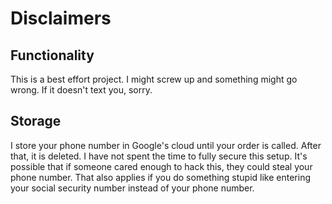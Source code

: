 # Disclaimers

## Functionality
This is a best effort project. I might screw up and something might go wrong. If it doesn't text you, sorry. 

## Storage
I store your phone number in Google's cloud until your order is called. After that, it is deleted. I have not spent the time to fully secure this setup. It's possible that if someone cared enough to hack this, they could steal your phone number. That also applies if you do something stupid like entering your social security number instead of your phone number. 

